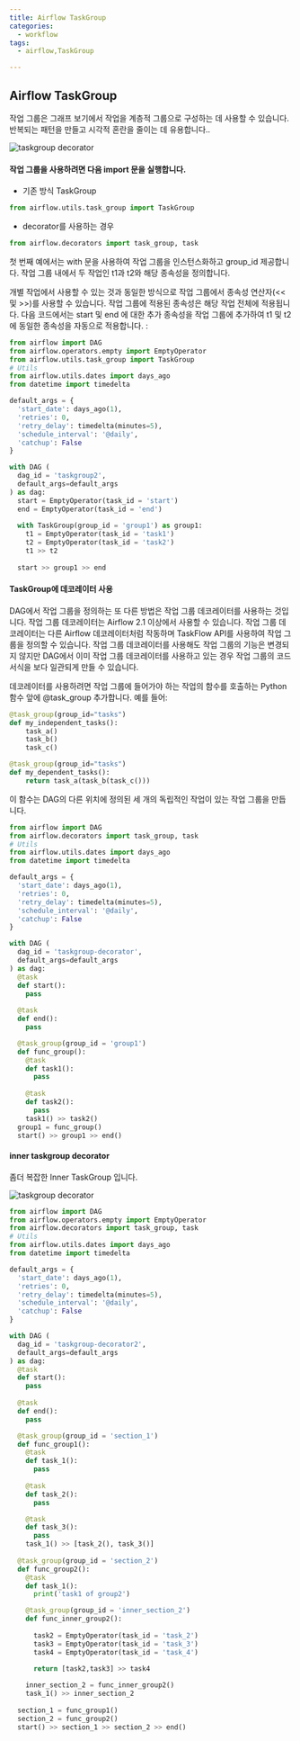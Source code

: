```yaml
---
title: Airflow TaskGroup
categories:
  - workflow
tags: 
  - airflow,TaskGroup

---
```


## Airflow TaskGroup
작업 그룹은 그래프 보기에서 작업을 계층적 그룹으로 구성하는 데 사용할 수 있습니다. 반복되는 패턴을 만들고 시각적 혼란을 줄이는 데 유용합니다..

![taskgroup decorator](https://airflow.apache.org/docs/apache-airflow/stable/_images/task_group.gif)

#### 작업 그룹을 사용하려면 다음 import 문을 실행합니다.
- 기존 방식 TaskGroup

```python
from airflow.utils.task_group import TaskGroup
```

- decorator를 사용하는 경우

```python
from airflow.decorators import task_group, task
```

첫 번째 예에서는 with 문을  사용하여 작업 그룹을 인스턴스화하고 group_id 제공합니다. 작업 그룹 내에서 두 작업인 t1과 t2와 해당 종속성을 정의합니다.

개별 작업에서 사용할 수 있는 것과 동일한 방식으로 작업 그룹에서 종속성 연산자(<< 및 >>)를 사용할 수 있습니다. 작업 그룹에 적용된 종속성은 해당 작업 전체에 적용됩니다. 다음 코드에서는 start 및 end 에 대한 추가 종속성을 작업 그룹에 추가하여 t1 및 t2에  동일한 종속성을 자동으로 적용합니다. :


```python
from airflow import DAG 
from airflow.operators.empty import EmptyOperator 
from airflow.utils.task_group import TaskGroup 
# Utils 
from airflow.utils.dates import days_ago 
from datetime import timedelta 

default_args = {
  'start_date': days_ago(1),
  'retries': 0, 
  'retry_delay': timedelta(minutes=5),
  'schedule_interval': '@daily',
  'catchup': False
}

with DAG (
  dag_id = 'taskgroup2',
  default_args=default_args
) as dag: 
  start = EmptyOperator(task_id = 'start')
  end = EmptyOperator(task_id = 'end')
  
  with TaskGroup(group_id = 'group1') as group1:
    t1 = EmptyOperator(task_id = 'task1')
    t2 = EmptyOperator(task_id = 'task2')
    t1 >> t2 
    
  start >> group1 >> end 
  ```

#### TaskGroup에 데코레이터 사용

DAG에서 작업 그룹을 정의하는 또 다른 방법은 작업 그룹 데코레이터를 사용하는 것입니다. 작업 그룹 데코레이터는 Airflow 2.1 이상에서 사용할 수 있습니다. 작업 그룹 데코레이터는 다른 Airflow 데코레이터처럼 작동하며  TaskFlow API를 사용하여 작업 그룹을 정의할 수 있습니다. 작업 그룹 데코레이터를 사용해도 작업 그룹의 기능은 변경되지 않지만 DAG에서 이미 작업 그룹 데코레이터를 사용하고 있는 경우 작업 그룹의 코드 서식을 보다 일관되게 만들 수 있습니다.

데코레이터를 사용하려면  작업 그룹에 들어가야 하는 작업의 함수를 호출하는 Python 함수 앞에 @task_group 추가합니다. 예를 들어:

```python
@task_group(group_id="tasks")
def my_independent_tasks():
    task_a()
    task_b()
    task_c()
```


```python
@task_group(group_id="tasks")
def my_dependent_tasks():
    return task_a(task_b(task_c()))
```

이 함수는 DAG의 다른 위치에 정의된 세 개의 독립적인 작업이 있는 작업 그룹을 만듭니다.

```python
from airflow import DAG 
from airflow.decorators import task_group, task
# Utils 
from airflow.utils.dates import days_ago 
from datetime import timedelta 

default_args = {
  'start_date': days_ago(1),
  'retries': 0, 
  'retry_delay': timedelta(minutes=5),
  'schedule_interval': '@daily',
  'catchup': False
}

with DAG (
  dag_id = 'taskgroup-decorator',
  default_args=default_args
) as dag: 
  @task
  def start():
    pass
  
  @task
  def end():
    pass

  @task_group(group_id = 'group1')
  def func_group():
    @task
    def task1():
      pass
  
    @task
    def task2():
      pass 
    task1() >> task2()
  group1 = func_group()  
  start() >> group1 >> end()
```

#### inner taskgroup decorator

좀더 복잡한 Inner TaskGroup 입니다.


![taskgroup decorator](https://airflow.apache.org/docs/apache-airflow/stable/_images/task_group.gif)

```python
from airflow import DAG 
from airflow.operators.empty import EmptyOperator
from airflow.decorators import task_group, task
# Utils 
from airflow.utils.dates import days_ago 
from datetime import timedelta 

default_args = {
  'start_date': days_ago(1),
  'retries': 0, 
  'retry_delay': timedelta(minutes=5),
  'schedule_interval': '@daily',
  'catchup': False
}

with DAG (
  dag_id = 'taskgroup-decorator2',
  default_args=default_args
) as dag: 
  @task
  def start():
    pass
  
  @task
  def end():
    pass

  @task_group(group_id = 'section_1')
  def func_group1():
    @task
    def task_1():
      pass
  
    @task
    def task_2():
      pass 

    @task
    def task_3():
      pass 
    task_1() >> [task_2(), task_3()]
    
  @task_group(group_id = 'section_2')
  def func_group2():
    @task
    def task_1():
      print('task1 of group2')

    @task_group(group_id = 'inner_section_2')
    def func_inner_group2():
      
      task2 = EmptyOperator(task_id = 'task_2')
      task3 = EmptyOperator(task_id = 'task_3')
      task4 = EmptyOperator(task_id = 'task_4')
      
      return [task2,task3] >> task4

    inner_section_2 = func_inner_group2()
    task_1() >> inner_section_2
    
  section_1 = func_group1()  
  section_2 = func_group2() 
  start() >> section_1 >> section_2 >> end()
  ```